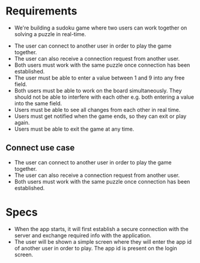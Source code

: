 # Requirements
* We're building a sudoku game where two users can work together on solving a puzzle in real-time.

- The user can connect to another user in order to play the game together.
- The user can also receive a connection request from another user.
- Both users must work with the same puzzle once connection has been established.
- The user must be able to enter a value between 1 and 9 into any free field.
- Both users must be able to work on the board simultaneously. 
  They should not be able to interfere with each other e.g. both entering a value into the same field.
- Users must be able to see all changes from each other in real time.
- Users must get notified when the game ends, so they can exit or play again.
- Users must be able to exit the game at any time.

## Connect use case
- The user can connect to another user in order to play the game together.
- The user can also receive a connection request from another user.
- Both users must work with the same puzzle once connection has been established.





# Specs
- When the app starts, it will first establish a secure connection with the server and exchange required info with the application.
- The user will be shown a simple screen where they will enter the app id of another user in order to play.
  The app id is present on the login screen.
